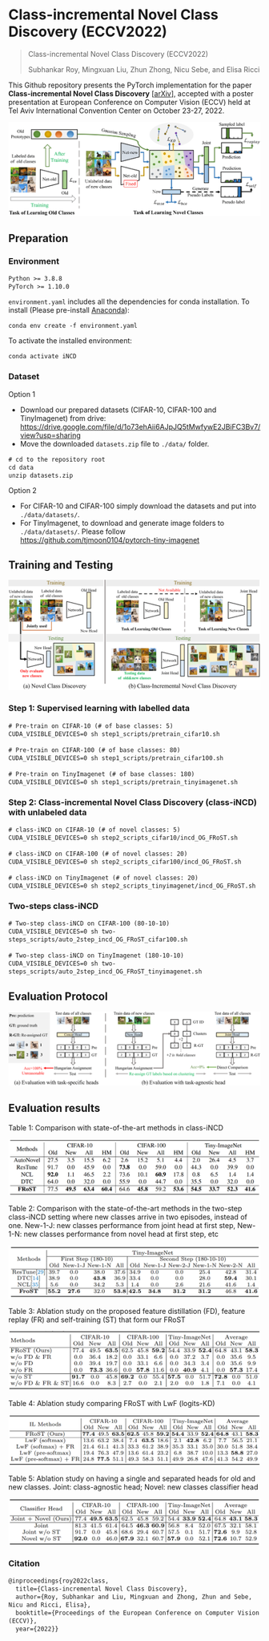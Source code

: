 # Class-incremental Novel Class Discovery (ECCV2022)
> Class-incremental Novel Class Discovery (ECCV2022)
>
> Subhankar Roy, Mingxuan Liu, Zhun Zhong, Nicu Sebe, and Elisa Ricci

This Github repository presents the PyTorch implementation for the paper **Class-incremental Novel Class Discovery** \[[arXiv](https://arxiv.org/abs/2207.08605)\], accepted with a poster presentation at European Conference on Computer Vision (ECCV) held at Tel Aviv International Convention Center on October 23-27, 2022.

![](figures/framework.png)


## Preparation
### Environment
```shell
Python >= 3.8.8
PyTorch >= 1.10.0 
```

`environment.yaml` includes all the dependencies for conda installation. To install (Please pre-install [Anaconda](https://www.anaconda.com/)):
```shell
conda env create -f environment.yaml
```
To activate the installed environment:
```shell
conda activate iNCD
```

### Dataset
Option 1
- Download our prepared datasets (CIFAR-10, CIFAR-100 and TinyImagenet) from drive: https://drive.google.com/file/d/1o73ehAii6AJpJQ5tMwfywE2JBiFC3Bv7/view?usp=sharing
- Move the downloaded `datasets.zip` file to `./data/` folder.
```shell
# cd to the repository root
cd data
unzip datasets.zip
```
Option 2

- For CIFAR-10 and CIFAR-100 simply download the datasets and put into `./data/datasets/`.
- For TinyImagenet, to download and generate image folders to `./data/datasets/`. Please follow https://github.com/tjmoon0104/pytorch-tiny-imagenet

## Training and Testing
![](figures/setting.png)

### Step 1: Supervised learning with labelled data
```shell
# Pre-train on CIFAR-10 (# of base classes: 5)
CUDA_VISIBLE_DEVICES=0 sh step1_scripts/pretrain_cifar10.sh

# Pre-train on CIFAR-100 (# of base classes: 80)
CUDA_VISIBLE_DEVICES=0 sh step1_scripts/pretrain_cifar100.sh

# Pre-train on TinyImagenet (# of base classes: 180)
CUDA_VISIBLE_DEVICES=0 sh step1_scripts/pretrain_tinyimagenet.sh
```

### Step 2: Class-incremental Novel Class Discovery (class-iNCD) with unlabeled data
```shell
# class-iNCD on CIFAR-10 (# of novel classes: 5)
CUDA_VISIBLE_DEVICES=0 sh step2_scripts_cifar10/incd_OG_FRoST.sh

# class-iNCD on CIFAR-100 (# of novel classes: 20)
CUDA_VISIBLE_DEVICES=0 sh step2_scripts_cifar100/incd_OG_FRoST.sh

# class-iNCD on TinyImagenet (# of novel classes: 20)
CUDA_VISIBLE_DEVICES=0 sh step2_scripts_tinyimagenet/incd_OG_FRoST.sh
```

### Two-steps class-iNCD
```shell
# Two-step class-iNCD on CIFAR-100 (80-10-10)
CUDA_VISIBLE_DEVICES=0 sh two-steps_scripts/auto_2step_incd_OG_FRoST_cifar100.sh

# Two-step class-iNCD on TinyImagenet (180-10-10)
CUDA_VISIBLE_DEVICES=0 sh two-steps_scripts/auto_2step_incd_OG_FRoST_tinyimagenet.sh
```

## Evaluation Protocol
![](figures/evalutation.png)

## Evaluation results
Table 1: Comparison with state-of-the-art methods in class-iNCD

![](figures/results_SOTA-HM.png)

Table 2: Comparison with the state-of-the-art methods in the two-step class-iNCD setting where new classes arrive in two episodes, instead of one. New-1-J: new classes performance from joint head at first step, New-1-N: new classes performance from novel head at first step, etc

![](figures/results_2step-iNCD.png)

Table 3: Ablation study on the proposed feature distillation (FD), feature replay (FR) and self-training (ST) that form our FRoST

![](figures/results_ablation.png)

Table 4: Ablation study comparing FRoST with LwF (logits-KD)

![](figures/results_LwF.png)

Table 5: Ablation study on having a single and separated heads for old and new classes. Joint: class-agnostic head; Novel: new classes classifier head

![](figures/results_heads.png)


### Citation
```
@inproceedings{roy2022class,
  title={Class-incremental Novel Class Discovery},
  author={Roy, Subhankar and Liu, Mingxuan and Zhong, Zhun and Sebe, Nicu and Ricci, Elisa},
  booktitle={Proceedings of the European Conference on Computer Vision (ECCV)},
  year={2022}}
```


